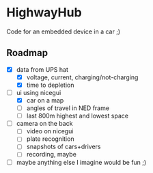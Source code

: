 # HighwayHub

Code for an embedded device in a car ;)


## Roadmap


- [X] data from UPS hat
    - [X] voltage, current, charging/not-charging
    - [X] time to depletion

- [ ] ui using nicegui
    - [X] car on a map
    - [ ] angles of travel in NED frame 
    - [ ] last 800m highest and lowest space 

- [ ] camera on the back
    - [ ] video on nicegui
    - [ ] plate recognition
    - [ ] snapshots of cars+drivers
    - [ ] recording, maybe

- [ ] maybe anything else I imagine would be fun ;)